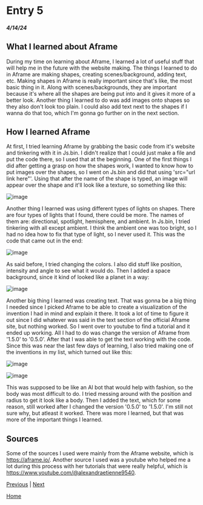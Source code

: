 # Entry 5
##### 4/14/24

## What I learned about Aframe

During my time on learning about Aframe, I learned a lot of useful stuff that will help me in the future with the website making. The things I learned to do in Aframe are making shapes, creating scenes/background, adding text, etc. Making shapes in Aframe is really important since that's like, the most basic thing in it. Along with scenes/backgrounds, they are important because it's where all the shapes are being put into and it gives it more of a better look. Another thing I learned to do was add images onto shapes so they also don't look too plain. I could also add text next to the shapes if I wanna do that too, which I'm gonna go further on in the next section.

## How I learned Aframe

At first, I tried learning Aframe by grabbing the basic code from it's website and tinkering with it in Js.bin. I didn't realize that I could just make a file and put the code there, so I used that at the beginning. One of the first things I did after getting a grasp on how the shapes work, I wanted to know how to put images over the shapes, so I went on Js.bin and did that using 'src="url link here"'. Using that after the name of the shape is typed, an image will appear over the shape and it'll look like a texture, so something like this:

![image](https://github.com/dayanisc7709/sep10-freedom-project/assets/146861844/99ca7532-e1d1-478c-89e0-d85e3cfd17bd)

Another thing I learned was using different types of lights on shapes. There are four types of lights that I found, there could be more. The names of them are: directional, spotlight, hemisphere, and ambient. In Js.bin, I tried tinkering with all except ambient. I think the ambient one was too bright, so I had no idea how to fix that type of light, so I never used it. This was the code that came out in the end:

![image](https://github.com/dayanisc7709/sep10-freedom-project/assets/146861844/2e6b2f3a-34a1-43f6-a5a6-da421deb7301)

As said before, I tried changing the colors. I also did stuff like position, intensity and angle to see what it would do. Then I added a space background, since it kind of looked like a planet in a way:

![image](https://github.com/dayanisc7709/sep10-freedom-project/assets/146861844/443dadbc-ad57-4dcf-9454-68603b152c4d)

Another big thing I learned was creating text. That was gonna be a big thing I needed since I picked Aframe to be able to create a visualization of the invention I had in mind and explain it there. It took a lot of time to figure it out since I did whatever was said in the text section of the official Aframe site, but nothing worked. So I went over to youtube to find a tutorial and it ended up working. All I had to do was change the version of Aframe from '1.5.0' to '0.5.0'. After that I was able to get the text working with the code. Since this was near the last few days of learning, I also tried making one of the inventions in my list, which turned out like this:

![image](https://github.com/dayanisc7709/sep10-freedom-project/assets/146861844/d3de0619-13a9-45da-84c1-b2acf44d558a)

![image](https://github.com/dayanisc7709/sep10-freedom-project/assets/146861844/78d7a49c-76f4-4eee-8e9b-969b63159397)

This was supposed to be like an AI bot that would help with fashion, so the body was most difficult to do. I tried messing around with the position and radius to get it look like a body. Then I added the text, which for some reason, still worked after I changed the version '0.5.0' to '1.5.0'. I'm still not sure why, but atleast it worked. There was more I learned, but that was more of the important things I learned.

## Sources

Some of the sources I used were mainly from the Aframe website, which is https://aframe.io/. Another source I used was a youtube who helped me a lot during this process with her tutorials that were really helpful, which is https://www.youtube.com/@alexandraetienne9540. 




[Previous](entry04.md) | [Next](entry06.md)

[Home](../README.md)
